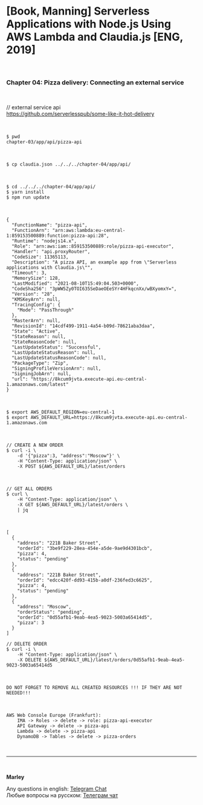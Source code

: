 # [Book, Manning] Serverless Applications with Node.js Using AWS Lambda and Claudia.js [ENG, 2019]

<br/>

### Chapter 04: Pizza delivery: Connecting an external service

<br/>

// external service api  
https://github.com/serverlesspub/some-like-it-hot-delivery

<br/>

    $ pwd
    chapter-03/app/api/pizza-api

<br/>

    $ cp claudia.json ../../../chapter-04/app/api/

<br/>

    $ cd ../../../chapter-04/app/api/
    $ yarn install
    $ npm run update

<br/>

```
{
  "FunctionName": "pizza-api",
  "FunctionArn": "arn:aws:lambda:eu-central-1:859153500889:function:pizza-api:28",
  "Runtime": "nodejs14.x",
  "Role": "arn:aws:iam::859153500889:role/pizza-api-executor",
  "Handler": "api.proxyRouter",
  "CodeSize": 11365113,
  "Description": "A pizza API, an example app from \"Serverless applications with Claudia.js\"",
  "Timeout": 3,
  "MemorySize": 128,
  "LastModified": "2021-08-10T15:49:04.503+0000",
  "CodeSha256": "3pWW5Zy0TOI635SeDaeOEeSYr4HFkqcnXx/wBXyomxY=",
  "Version": "28",
  "KMSKeyArn": null,
  "TracingConfig": {
    "Mode": "PassThrough"
  },
  "MasterArn": null,
  "RevisionId": "14cdf499-1911-4a54-b09d-78621aba3daa",
  "State": "Active",
  "StateReason": null,
  "StateReasonCode": null,
  "LastUpdateStatus": "Successful",
  "LastUpdateStatusReason": null,
  "LastUpdateStatusReasonCode": null,
  "PackageType": "Zip",
  "SigningProfileVersionArn": null,
  "SigningJobArn": null,
  "url": "https://8kcum9jvta.execute-api.eu-central-1.amazonaws.com/latest"
}
```

<br/>

    $ export AWS_DEFAULT_REGION=eu-central-1
    $ export AWS_DEFAULT_URL=https://8kcum9jvta.execute-api.eu-central-1.amazonaws.com

<br/>

```
// CREATE A NEW ORDER
$ curl -i \
    -d '{"pizza":3, "address":"Moscow"}' \
    -H "Content-Type: application/json" \
    -X POST ${AWS_DEFAULT_URL}/latest/orders
```

<br/>

```
// GET ALL ORDERS
$ curl \
    -H "Content-Type: application/json" \
    -X GET ${AWS_DEFAULT_URL}/latest/orders \
    | jq
```

<br/>

```
[
  {
    "address": "221B Baker Street",
    "orderId": "3be9f229-28ea-454e-a5de-9ae9d4301bcb",
    "pizza": 4,
    "status": "pending"
  },
  {
    "address": "221B Baker Street",
    "orderId": "edcc420f-dd93-415b-a0df-236fed3c6625",
    "pizza": 4,
    "status": "pending"
  },
  {
    "address": "Moscow",
    "orderStatus": "pending",
    "orderId": "0d55afb1-9eab-4ea5-9023-5003a65414d5",
    "pizza": 3
  }
]
```

```
// DELETE ORDER
$ curl -i \
    -H "Content-Type: application/json" \
    -X DELETE ${AWS_DEFAULT_URL}/latest/orders/0d55afb1-9eab-4ea5-9023-5003a65414d5
```

<br/>

```
DO NOT FORGET TO REMOVE ALL CREATED RESOURCES !!! IF THEY ARE NOT NEEDED!!!
```

<br/>

```
AWS Web Console Europe (Frankfurt):
    IMA -> Roles -> delete -> role: pizza-api-executor
    API Gateway -> delete -> pizza-api
    Lambda -> delete -> pizza-api
    DynamoDB -> Tables -> delete -> pizza-orders

```

<br/>

---

<br/>

**Marley**

Any questions in english: <a href="https://jsdev.org/chat/">Telegram Chat</a>  
Любые вопросы на русском: <a href="https://jsdev.ru/chat/">Телеграм чат</a>
